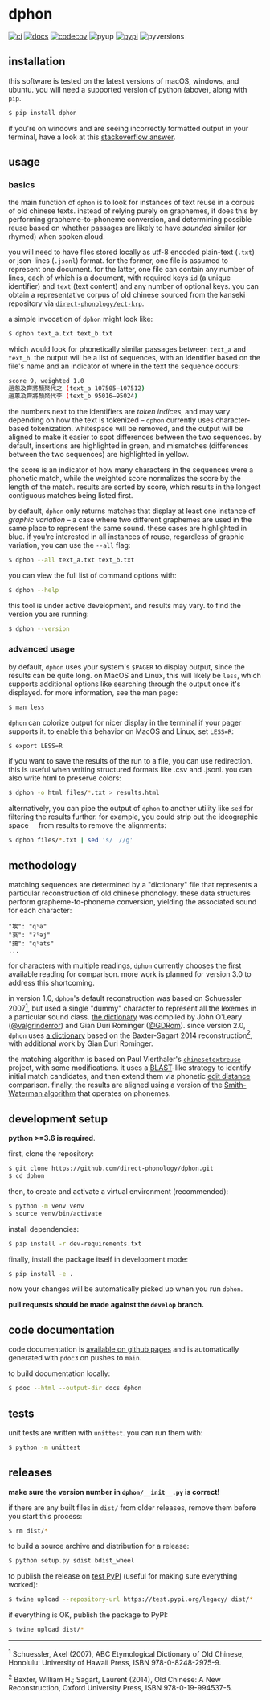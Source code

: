 # dphon
[![ci](https://github.com/direct-phonology/dphon/workflows/ci/badge.svg)](https://github.com/direct-phonology/dphon/actions?query=workflow%3Aci)
[![docs](https://github.com/direct-phonology/dphon/workflows/docs/badge.svg)](https://direct-phonology.github.io/dphon)
[![codecov](https://codecov.io/gh/direct-phonology/dphon/branch/main/graph/badge.svg?token=uGbgB5UFtk)](https://codecov.io/gh/direct-phonology/dphon)
![pyup](https://pyup.io/repos/github/direct-phonology/dphon/shield.svg?t=1568910750251)
[![pypi](https://img.shields.io/pypi/v/dphon.svg?style=flat)](https://pypi.org/project/dphon/)
![pyversions](https://img.shields.io/pypi/pyversions/dphon.svg?style=flat)

## installation

this software is tested on the latest versions of macOS, windows, and ubuntu. you will need a supported version of python (above), along with `pip`.

```sh
$ pip install dphon
```

if you're on windows and are seeing incorrectly formatted output in your terminal, have a look at this [stackoverflow answer](https://stackoverflow.com/questions/49476326/displaying-unicode-in-powershell/49481797#49481797).

## usage

### basics
the main function of `dphon` is to look for instances of text reuse in a corpus of old chinese texts. instead of relying purely on graphemes, it does this by performing grapheme-to-phoneme conversion, and determining possible reuse based on whether passages are likely to have _sounded_ similar (or rhymed) when spoken aloud.

you will need to have files stored locally as utf-8 encoded plain-text (`.txt`) or json-lines (`.jsonl`) format. for the former, one file is assumed to represent one document. for the latter, one file can contain any number of lines, each of which is a document, with required keys `id` (a unique identifier) and `text` (text content) and any number of optional keys. you can obtain a representative corpus of old chinese sourced from the kanseki repository via [`direct-phonology/ect-krp`](https://github.com/direct-phonology/ect-krp).

a simple invocation of `dphon` might look like:

```sh
$ dphon text_a.txt text_b.txt
```

which would look for phonetically similar passages between `text_a` and `text_b`. the output will be a list of sequences, with an identifier based on the file's name and an indicator of where in the text the sequence occurs:

```sh
score 9, weighted 1.0
趙怱及齊將顏聚代之 (text_a 107505–107512)
趙蔥及齊將顏聚代李 (text_b 95016–95024)
```

the numbers next to the identifiers are _token indices_, and may vary depending on how the text is tokenized – `dphon` currently uses character-based tokenization. whitespace will be removed, and the output will be aligned to make it easier to spot differences between the two sequences. by default, insertions are highlighted in green, and mismatches (differences between the two sequences) are highlighted in yellow.

the score is an indicator of how many characters in the sequences were a phonetic match, while the weighted score normalizes the score by the length of the match. results are sorted by score, which results in the longest contiguous matches being listed first.

by default, `dphon` only returns matches that display at least one instance of _graphic variation_ – a case where two different graphemes are used in the same place to represent the same sound. these cases are highlighted in blue. if you're interested in all instances of reuse, regardless of graphic variation, you can use the `--all` flag:

```sh
$ dphon --all text_a.txt text_b.txt
```

you can view the full list of command options with:
```sh
$ dphon --help
```

this tool is under active development, and results may vary. to find the version you are running:
```sh
$ dphon --version
```

### advanced usage
by default, `dphon` uses your system's `$PAGER` to display output, since the results can be quite long. on MacOS and Linux, this will likely be `less`, which supports additional options like searching through the output once it's displayed. for more information, see the man page:

```sh
$ man less
```

`dphon` can colorize output for nicer display in the terminal if your pager supports it. to enable this behavior on MacOS and Linux, set `LESS=R`:

```sh
$ export LESS=R
```

if you want to save the results of the run to a file, you can use redirection. this is useful when writing structured formats like .csv and .jsonl. you can also write html to preserve colors:

```sh
$ dphon -o html files/*.txt > results.html
```

alternatively, you can pipe the output of `dphon` to another utility like `sed` for filtering the results further. for example, you could strip out the ideographic space `　` from results to remove the alignments:

```sh
$ dphon files/*.txt | sed 's/　//g'
```

## methodology

matching sequences are determined by a "dictionary" file that represents a particular reconstruction of old chinese phonology. these data structures perform grapheme-to-phoneme conversion, yielding the associated sound for each character:

```
"埃": "qˤə"
"哀": "ʔˤəj"
"藹": "qˤats"
...
```

for characters with multiple readings, `dphon` currently chooses the first available reading for comparison. more work is planned for version 3.0 to address this shortcoming.

in version 1.0, `dphon`'s default reconstruction was based on Schuessler 2007[<sup>1</sup>](#note1), but used a single "dummy" character to represent all the lexemes in a particular sound class. [the dictionary](dphon/data/sound_table_v1.json) was compiled by John O'Leary ([@valgrinderror](https://github.com/valgrinderror)) and Gian Duri Rominger ([@GDRom](https://github.com/GDRom)). since version 2.0, `dphon` uses [a dictionary](dphon/data/sound_table_v2.json) based on the Baxter-Sagart 2014 reconstruction[<sup>2</sup>](#note2), with additional work by Gian Duri Rominger.

the matching algorithm is based on Paul Vierthaler's [`chinesetextreuse`](https://github.com/vierth/chinesetextreuse) project, with some modifications. it uses a [BLAST](https://en.wikipedia.org/wiki/BLAST_(biotechnology))-like strategy to identify initial match candidates, and then extend them via phonetic [edit distance](https://en.wikipedia.org/wiki/Edit_distance) comparison. finally, the results are aligned using a version of the [Smith-Waterman algorithm](https://en.wikipedia.org/wiki/Smith%E2%80%93Waterman_algorithm) that operates on phonemes. 

## development setup

**python >=3.6 is required**. 

first, clone the repository:

```sh
$ git clone https://github.com/direct-phonology/dphon.git
$ cd dphon
```

then, to create and activate a virtual environment (recommended):

```sh
$ python -m venv venv
$ source venv/bin/activate
```

install dependencies:

```sh
$ pip install -r dev-requirements.txt
```

finally, install the package itself in development mode:

```sh
$ pip install -e .
```

now your changes will be automatically picked up when you run `dphon`.

**pull requests should be made against the `develop` branch.**

## code documentation
code documentation is [available on github pages](https://direct-phonology.github.io/dphon) and is automatically generated with `pdoc3` on pushes to `main`.

to build documentation locally:
```sh
$ pdoc --html --output-dir docs dphon
```

## tests
unit tests are written with `unittest`. you can run them with:

```sh
$ python -m unittest
```


## releases

**make sure the version number in `dphon/__init__.py` is correct!**

if there are any built files in `dist/` from older releases, remove them before
you start this process:

```sh
$ rm dist/*
```

to build a source archive and distribution for a release:

```sh
$ python setup.py sdist bdist_wheel
```

to publish the release on [test PyPI](https://test.pypi.org/) (useful for making sure everything worked):

```sh
$ twine upload --repository-url https://test.pypi.org/legacy/ dist/*
```

if everything is OK, publish the package to PyPI:

```sh
$ twine upload dist/*
```
<hr/>
<sup id="note1">1</sup> Schuessler, Axel (2007), ABC Etymological Dictionary of Old Chinese, Honolulu: University of Hawaii Press, ISBN 978-0-8248-2975-9.

<sup id="note2">2</sup> Baxter, William H.; Sagart, Laurent (2014), Old Chinese: A New Reconstruction, Oxford University Press, ISBN 978-0-19-994537-5.